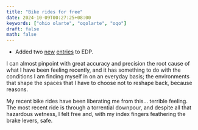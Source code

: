 ```yaml
---
title: "Bike rides for free"
date: 2024-10-09T00:27:25+08:00
keywords: ["ohio olarte", "oqolarte", "oqo"]
draft: false
math: false
---
```


- Added two [new](/edp/#day-7) [entries](/edp/#day-8) to EDP.

I can almost pinpoint with great accuracy and precision the root cause
of what I have been feeling recently, and it has something to do with
the conditions I am finding myself in on an everyday basis; the
environments that shape the spaces that I have to choose not to reshape
back, because reasons.

My recent bike rides have been liberating me from this... terrible
feeling. The most recent ride is through a torrential downpour, and
despite all that hazardous wetness, I felt free and, with my index
fingers feathering the brake levers, safe.
